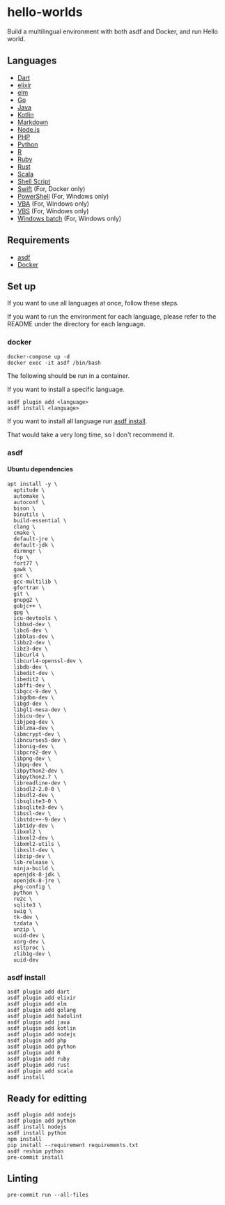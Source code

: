 # hello-worlds

Build a multilingual environment with both asdf and Docker, and run Hello world.

## Languages

- [Dart]
- [elixir]
- [elm]
- [Go][golang]
- [Java]
- [Kotlin]
- [Markdown]
- [Node.js][nodejs]
- [PHP]
- [Python]
- [R]
- [Ruby]
- [Rust]
- [Scala]
- [Shell Script][shell]
- [Swift] (For, Docker only)
- [PowerShell][ps] (For, Windows only)
- [VBA] (For, Windows only)
- [VBS] (For, Windows only)
- [Windows batch][batch] (For, Windows only)

## Requirements

- [asdf]
- [Docker]

## Set up

If you want to use all languages at once, follow these steps.

If you want to run the environment for each language,
please refer to the README under the directory for each language.

### docker

```shell
docker-compose up -d
docker exec -it asdf /bin/bash
```

The following should be run in a container.

If you want to install a specific language.

```shell
asdf plugin add <language>
asdf install <language>
```

If you want to install all language run [asdf install](#asdf-install).

That would take a very long time, so I don't recommend it.

### asdf

#### Ubuntu dependencies

```shell
apt install -y \
  aptitude \
  automake \
  autoconf \
  bison \
  binutils \
  build-essential \
  clang \
  cmake \
  default-jre \
  default-jdk \
  dirmngr \
  fop \
  fort77 \
  gawk \
  gcc \
  gcc-multilib \
  gfortran \
  git \
  gnupg2 \
  gobjc++ \
  gpg \
  icu-devtools \
  libbsd-dev \
  libc6-dev \
  libblas-dev \
  libbz2-dev \
  libz3-dev \
  libcurl4 \
  libcurl4-openssl-dev \
  libdb-dev \
  libedit-dev \
  libedit2 \
  libffi-dev \
  libgcc-9-dev \
  libgdbm-dev \
  libgd-dev \
  libgl1-mesa-dev \
  libicu-dev \
  libjpeg-dev \
  liblzma-dev \
  libmcrypt-dev \
  libncurses5-dev \
  libonig-dev \
  libpcre2-dev \
  libpng-dev \
  libpq-dev \
  libpython2-dev \
  libpython2.7 \
  libreadline-dev \
  libsdl2-2.0-0 \
  libsdl2-dev \
  libsqlite3-0 \
  libsqlite3-dev \
  libssl-dev \
  libstdc++-9-dev \
  libtidy-dev \
  libxml2 \
  libxml2-dev \
  libxml2-utils \
  libxslt-dev \
  libzip-dev \
  lsb-release \
  ninja-build \
  openjdk-8-jdk \
  openjdk-8-jre \
  pkg-config \
  python \
  re2c \
  sqlite3 \
  swig \
  tk-dev \
  tzdata \
  unzip \
  uuid-dev \
  xorg-dev \
  xsltproc \
  zlib1g-dev \
  uuid-dev
```

### asdf install

```shell
asdf plugin add dart
asdf plugin add elixir
asdf plugin add elm
asdf plugin add golang
asdf plugin add hadolint
asdf plugin add java
asdf plugin add kotlin
asdf plugin add nodejs
asdf plugin add php
asdf plugin add python
asdf plugin add R
asdf plugin add ruby
asdf plugin add rust
asdf plugin add scala
asdf install
```

## Ready for editting

```shell
asdf plugin add nodejs
asdf plugin add python
asdf install nodejs
asdf install python
npm install
pip install --requirement requirements.txt
asdf reshim python
pre-commit install
```

## Linting

```shell
pre-commit run --all-files
```

[dart]: ./dart/
[elixir]: ./elixir/
[elm]: ./elm/
[golang]: ./golang/
[java]: ./java/
[kotlin]: ./kotlin/
[markdown]: ./markdown/
[nodejs]: ./nodejs/
[php]: ./php/
[python]: ./python/
[r]: ./r/
[ruby]: ./ruby/
[rust]: ./rust/
[scala]: ./scala/
[shell]: ./shell/
[swift]: ./swift/
[ps]: ./powershell/
[vba]: ./vba/
[vbs]: ./vbs/
[batch]: ./batch/
[asdf]: https://asdf-vm.com/#/core-manage-asdf
[docker]: https://docs.docker.com/get-docker/
